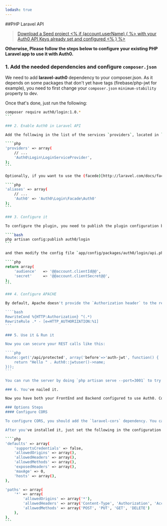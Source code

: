 ```yaml
---
lodash: true
---
```


##PHP Laravel API

<div class="package">
  <blockquote>
    <a href="https://docs.auth0.com/laravel-auth0/master/create-package?path=examples/laravel-api&type=server@@account.clientParam@@" class="btn btn-lg btn-success btn-package">
      <span>Download a Seed project</span>
      <% if (account.userName) { %>
      <span class="smaller">with your Auth0 API Keys already set and configured</span>
      <% } %>
    </a>
  </blockquote>
</div>

**Otherwise, Please follow the steps below to configure your existing PHP Laravel app to use it with Auth0.**

### 1. Add the needed dependencies and configure `composer.json`

We need to add **laravel-auth0** dependency to your composer.json. As it depends on some packages that don't yet have tags (firebase/php-jwt for example), you need to first change your `composer.json` `minimum-stability` property to dev.

Once that's done, just run the following:

````bash
composer require auth0/login:1.0.*
```

### 2. Enable Auth0 in Laravel API

Add the following in the list of the services `providers`, located in `app/config/app.php`

````php
'providers' => array(
    // ...
    'Auth0\Login\LoginServiceProvider',
);
```

Optionally, if you want to use the (facede)[http://laravel.com/docs/facades] called Auth0 you should also add an `alias` in the same file. That lets you call the service method like `Auth0::jwtuser()`.

````php
'aliases' => array(
    // ...
    'Auth0' => 'Auth0\Login\Facade\Auth0'
);
```

### 3. Configure it

To configure the plugin, you need to publish the plugin configuration by executing the following command

````bash
php artisan config:publish auth0/login
```

and then modify the config file `app/config/packages/auth0/login/api.php` using your Auth0 app credentials.

````php
return array(
    'audience'   => '@@account.clientId@@',
    'secret'     => '@@account.clientSecret@@',
);
```

### 4. Configure APACHE

By default, Apache doesn't provide the `Authorization header` to the request, we can solve that by enabling `mod_rewrite` and adding the following rule to your `.htaccess`:

````bash
RewriteCond %{HTTP:Authorization} ^(.*)
RewriteRule .* - [e=HTTP_AUTHORIZATION:%1]
```

### 5. Use it & Run it

Now you can secure your REST calls like this:

````php
Route::get('/api/protected', array('before'=>'auth-jwt', function() {
    return "Hello " . Auth0::jwtuser()->name;
}));
```

You can run the server by doing `php artisan serve --port=3001` to try all this out.

### 6. You've nailed it.

Now you have both your FrontEnd and Backend configured to use Auth0. Congrats, you're awesome!

### Options Steps
#### Configure CORS

To configure CORS, you should add the `laravel-cors` dependency. You can [check it out here](https://github.com/barryvdh/laravel-cors).

After you've installed it, just set the following in the configuration file for `CORS`:

````php
'defaults' => array(
    'supportsCredentials' => false,
    'allowedOrigins' => array(),
    'allowedHeaders' => array(),
    'allowedMethods' => array(),
    'exposedHeaders' => array(),
    'maxAge' => 0,
    'hosts' => array(),
),

'paths' => array(
    '*' => array(
        'allowedOrigins' => array('*'),
        'allowedHeaders' => array('Content-Type', 'Authorization', 'Accept'),
        'allowedMethods' => array('POST', 'PUT', 'GET', 'DELETE')
    ),
),
```
